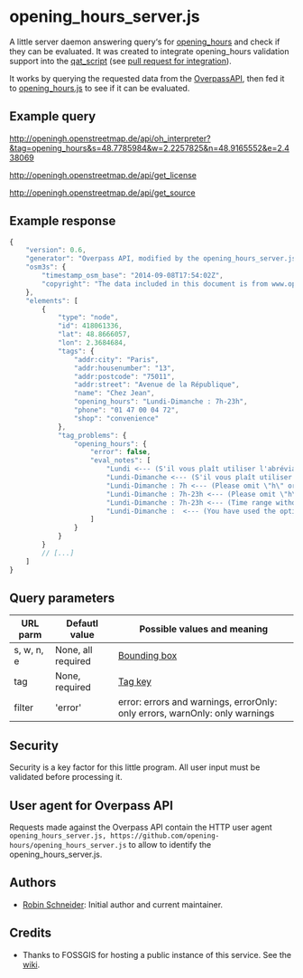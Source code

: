 # opening_hours_server.js

A little server daemon answering query‘s for [opening_hours][Key:opening_hours] and check if they can be evaluated. It was created to integrate opening_hours validation support into the [qat_script][] (see [pull request for integration](https://github.com/simone-f/qat_script/pull/5)).

It works by querying the requested data from the [OverpassAPI][], then fed it to [opening_hours.js][oh-lib] to see if it can be evaluated.

## Example query

http://openingh.openstreetmap.de/api/oh_interpreter?&tag=opening_hours&s=48.7785984&w=2.2257825&n=48.9165552&e=2.438069

http://openingh.openstreetmap.de/api/get_license

http://openingh.openstreetmap.de/api/get_source

<!-- Example response {{{ -->
## Example response

```javascript
{
    "version": 0.6,
    "generator": "Overpass API, modified by the opening_hours_server.js",
    "osm3s": {
        "timestamp_osm_base": "2014-09-08T17:54:02Z",
        "copyright": "The data included in this document is from www.openstreetmap.org. The data is made available under ODbL."
    },
    "elements": [
        {
            "type": "node",
            "id": 418061336,
            "lat": 48.8666057,
            "lon": 2.3684684,
            "tags": {
                "addr:city": "Paris",
                "addr:housenumber": "13",
                "addr:postcode": "75011",
                "addr:street": "Avenue de la République",
                "name": "Chez Jean",
                "opening_hours": "Lundi-Dimanche : 7h-23h",
                "phone": "01 47 00 04 72",
                "shop": "convenience"
            },
            "tag_problems": {
                "opening_hours": {
                    "error": false,
                    "eval_notes": [
                        "Lundi <--- (S'il vous plaît utiliser l'abréviation \"Mo\" pour \"lundi\".)",
                        "Lundi-Dimanche <--- (S'il vous plaît utiliser l'abréviation \"Su\" pour \"dimanche\".)",
                        "Lundi-Dimanche : 7h <--- (Please omit \"h\" or use a colon instead: \"12:00-14:00\".)",
                        "Lundi-Dimanche : 7h-23h <--- (Please omit \"h\" or use a colon instead: \"12:00-14:00\".)",
                        "Lundi-Dimanche : 7h-23h <--- (Time range without minutes specified. Not very explicit! Please use this syntax instead \"07:00-23:00\".)",
                        "Lundi-Dimanche :  <--- (You have used the optional symbol <separator_for_readability> in the wrong place. Please check the syntax specification to see where it could be used or remove it.)"
                    ]
                }
            }
        }
        // [...]
    ]
}
```
<!-- }}} -->

## Query parameters

URL parm      | Defautl value      | Possible values and meaning
------------- | -------------      | -------------
s, w, n, e    | None, all required | [Bounding box](https://wiki.openstreetmap.org/wiki/Overpass_API/Language_Guide#All_data_in_a_bounding_box)
tag           | None, required     | [Tag key](https://wiki.openstreetmap.org/wiki/Tags)
filter        | 'error'            | error: errors and warnings, errorOnly: only errors, warnOnly: only warnings

<!-- Security {{{ -->

## Security

Security is a key factor for this little program. All user input must be validated before processing it.

<!-- }}} -->

## User agent for Overpass API

Requests made against the Overpass API contain the HTTP user agent `opening_hours_server.js, https://github.com/opening-hours/opening_hours_server.js` to allow to identify the opening_hours_server.js.

<!-- Authors {{{ -->
## Authors

* [Robin Schneider](https://github.com/ypid): Initial author and current maintainer.

<!-- }}} -->

<!-- Credits {{{ -->
## Credits ##

* Thanks to FOSSGIS for hosting a public instance of this service. See the [wiki][fossgis-project].

<!-- }}} -->

[Key:opening_hours]: http://wiki.openstreetmap.org/wiki/Key:opening_hours
[OverpassAPI]: http://overpass-api.de/
[oh-lib]: https://github.com/opening-hours/opening_hours.js
[qat_script]: https://github.com/simone-f/qat_script
[fossgis-project]: http://wiki.openstreetmap.org/wiki/FOSSGIS/Server/Projects/opening_hours.js
